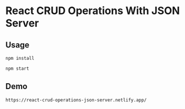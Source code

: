 # React CRUD Operations With JSON Server

## Usage

```nodejs
npm install

npm start
```

## Demo
```
https://react-crud-operations-json-server.netlify.app/
```
